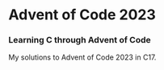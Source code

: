 # Advent of Code 2023
### Learning C through Advent of Code

My solutions to Advent of Code 2023 in C17.
